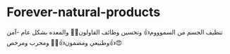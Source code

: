 # Forever-natural-products
تنظيف الجسم من السموووم👍 وتحسين وظائف القاولون👏👏 والمعده بشكل عام -آمن وطبيعي ومضمون👍👏👏 ومجرب ومرخص👍😍
